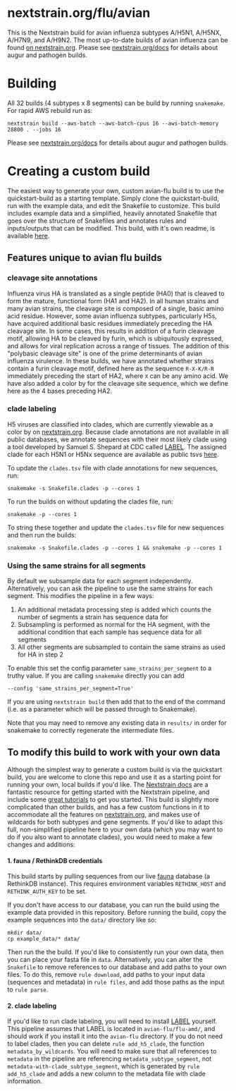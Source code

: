 # nextstrain.org/flu/avian

This is the Nextstrain build for avian influenza subtypes A/H5N1, A/H5NX, A/H7N9, and A/H9N2.
The most up-to-date builds of avian influenza can be found [on nextstrain.org](https://nextstrain.org/flu/avian).
Please see [nextstrain.org/docs](https://nextstrain.org/docs) for details about augur and pathogen builds.

# Building

All 32 builds (4 subtypes x 8 segments) can be build by running `snakemake`. For rapid AWS rebuild run as:

    nextstrain build --aws-batch --aws-batch-cpus 16 --aws-batch-memory 28800 . --jobs 16

Please see [nextstrain.org/docs](https://nextstrain.org/docs) for details about augur and pathogen builds.

# Creating a custom build 
The easiest way to generate your own, custom avian-flu build is to use the  quickstart-build as a starting template. Simply clone the quickstart-build, run with the example data, and edit the Snakefile to customize. This build includes example data and a simplified, heavily annotated Snakefile that goes over the structure of Snakefiles and annotates rules and inputs/outputs that can be modified. This build, with it's own readme, is available [here](https://github.com/nextstrain/avian-flu/tree/master/quickstart-build).

## Features unique to avian flu builds

### cleavage site annotations 
Influenza virus HA is translated as a single peptide (HA0) that is cleaved to form the mature, functional form (HA1 and HA2). In all human strains and many avian strains, the cleavage site is composed of a single, basic amino acid residue. However, some avian influenza subtypes, particularly H5s, have acquired additional basic residues immediately preceding the HA cleavage site. In some cases, this results in addition of a furin cleavage motif, allowing HA to be cleaved by furin, which is ubiquitously expressed, and allows for viral replication across a range of tissues. The addition of this "polybasic cleavage site" is one of the prime determinants of avian influenza virulence. In these builds, we have annotated whether strains contain a furin cleavage motif, defined here as the sequence `R-X-K/R-R` immediately preceding the start of HA2, where `X` can be any amino acid. We have also added a color by for the cleavage site sequence, which we define here as the 4 bases preceding HA2. 

### clade labeling
H5 viruses are classified into clades, which are currently viewable as a color by on [nextstrain.org](https://nextstrain.org/flu/avian/h5n1/ha?c=h5_label_clade). Because clade annotations are not available in all public databases, we annotate sequences with their most likely clade using a tool developed by Samuel S. Shepard at CDC called [LABEL](https://wonder.cdc.gov/amd/flu/label/). The assigned clade for each H5N1 or H5Nx sequence are available as public tsvs [here](https://github.com/nextstrain/avian-flu/tree/master/clade-labeling).

To update the `clades.tsv` file with clade annotations for new sequences, run: 

`snakemake -s Snakefile.clades -p --cores 1`

To run the builds on without updating the clades file, run: 

`snakemake -p --cores 1`

To string these together and update the `clades.tsv` file for new sequences and then run the builds: 

`snakemake -s Snakefile.clades -p --cores 1 && snakemake -p --cores 1`

### Using the same strains for all segments

By default we subsample data for each segment independently.
Alternatively, you can ask the pipeline to use the same strains for each segment.
This modifies the pipeline in a few ways:
1. An additional metadata processing step is added which counts the number of segments a strain has sequence data for
2. Subsampling is performed as normal for the HA segment, with the additional condition that each sample has sequence data for all segments
3. All other segments are subsampled to contain the same strains as used for HA in step 2

To enable this set the config parameter `same_strains_per_segment` to a truthy value. If you are calling `snakemake` directly you can add

    --config 'same_strains_per_segment=True'

If you are using `nextstrain build` then add that to the end of the command (i.e. as a parameter which will be passed through to Snakemake).

Note that you may need to remove any existing data in `results/` in order for snakemake to correctly regenerate the intermediate files.

## To modify this build to work with your own data
Although the simplest way to generate a custom build is via the quickstart build, you are welcome to clone this repo and use it as a starting point for running your own, local builds if you'd like. The [Nextstrain docs](https://docs.nextstrain.org/en/latest/index.html) are a fantastic resource for getting started with the Nextstrain pipeline, and include some [great tutorials](https://docs.nextstrain.org/en/latest/install.html) to get you started. This build is slightly more complicated than other builds, and has a few custom functions in it to accommodate all the features on [nextstrain.org](https://nextstrain.org/flu/avian), and makes use of wildcards for both subtypes and gene segments. If you'd like to adapt this full, non-simplified pipeline here to your own data (which you may want to do if you also want to annotate clades), you would need to make a few changes and additions:

#### 1. fauna / RethinkDB credentials
This build starts by pulling sequences from our live [fauna](https://github.com/nextstrain/fauna) database (a RethinkDB
instance). This requires environment variables `RETHINK_HOST` and `RETHINK_AUTH_KEY` to be
set.

If you don't have access to our database, you can run the build using the example data
provided in this repository. Before running the build, copy the example sequences into the
`data/` directory like so:

```
mkdir data/
cp example_data/* data/
```

Then run the the build. If you'd like to consistently run your own data, then you can place your fasta file in `data`. Alternatively, you can alter the `Snakefile` to remove references to our database and add paths to your own files. To do this, remove `rule download`, add paths to your input data (sequences and metadata) in `rule files`, and add those paths as the input to `rule parse`. 

#### 2. clade labeling 
If you'd like to run clade labeling, you will need to install [LABEL](https://wonder.cdc.gov/amd/flu/label/) yourself. This pipeline assumes that LABEL is located in `avian-flu/flu-amd/`, and should work if you install it into the `avian-flu` directory. If you do not need to label clades, then you can delete `rule add_h5_clade`, the function `metadata_by_wildcards`. You will need to make sure that all references to `metadata` in the pipeline are referencing `metadata_subtype_segment`, not `metadata-with-clade_subtype_segment`, which is generated by `rule add_h5_clade` and adds a new column to the metadata file with clade information. 